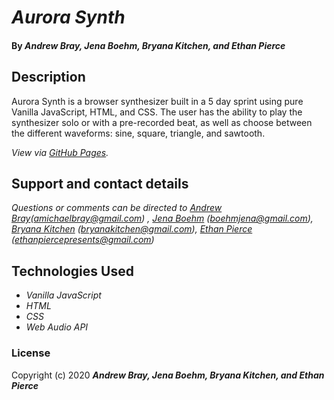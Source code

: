 # _Aurora Synth_

#### By _**Andrew Bray, Jena Boehm, Bryana Kitchen, and Ethan Pierce**_ 


## Description

Aurora Synth is a browser synthesizer built in a 5 day sprint using pure Vanilla JavaScript, HTML, and CSS. The user has the ability to play the synthesizer solo or with a pre-recorded beat, as well as choose between the different waveforms: sine, square, triangle, and sawtooth. 


_View via [GitHub Pages](https://bryanakitchen.github.io/aurora/)._


## Support and contact details

_Questions or comments can be directed to [Andrew Bray](https://github.com/Andrew-Bray)(amichaelbray@gmail.com) , [Jena Boehm](https://github.com/jena-boehm) (boehmjena@gmail.com), [Bryana Kitchen](https://github.com/bryanakitchen) (bryanakitchen@gmail.com), [Ethan Pierce](https://github.com/jumpybuns) (ethanpiercepresents@gmail.com)_


## Technologies Used
* _Vanilla JavaScript_
* _HTML_
* _CSS_
* _Web Audio API_


### License

Copyright (c) 2020 **_Andrew Bray, Jena Boehm, Bryana Kitchen, and Ethan Pierce_**
